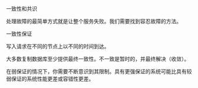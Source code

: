 
一致性和共识

处理故障的最简单方式就是让整个服务失败。我们需要找到容忍故障的方法。

一致性保证

写入请求在不同的节点上以不同的时间到达。

大多数复制数据库至少提供最终一致性。不一致是暂时的，并最终解决（收敛）。

在弱保证的情况下，你需要不断意识到其限制。具有更强保证的系统可能比具有较弱保证的系统性能更差或容错性更差。
